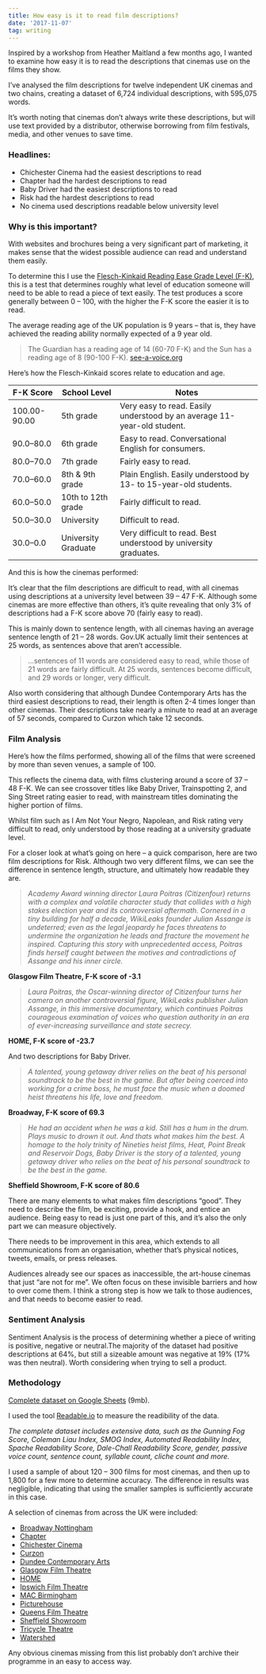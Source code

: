 ```yaml
---
title: How easy is it to read film descriptions?
date: '2017-11-07'
tag: writing
---
```


<script type="text/javascript" src="https://www.gstatic.com/charts/loader.js"></script>
<script type="text/javascript" src="/assets/charts/readability.js"></script>

Inspired by a workshop from Heather Maitland a few months ago, I wanted to examine how easy it is to read the descriptions that cinemas use on the films they show.

I’ve analysed the film descriptions for twelve independent UK cinemas and two chains, creating a dataset of 6,724 individual descriptions, with 595,075 words.

It’s worth noting that cinemas don’t always write these descriptions, but will use text provided by a distributor, otherwise borrowing from film festivals, media, and other venues to save time.

### Headlines:

- Chichester Cinema had the easiest descriptions to read
- Chapter had the hardest descriptions to read
- Baby Driver had the easiest descriptions to read
- Risk had the hardest descriptions to read
- No cinema used descriptions readable below university level

### Why is this important?

With websites and brochures being a very significant part of marketing, it makes sense that the widest possible audience can read and understand them easily.

To determine this I use the [Flesch-Kinkaid Reading Ease Grade Level (F-K)](https://en.wikipedia.org/wiki/Flesch%E2%80%93Kincaid_readability_tests), this is a test that determines roughly what level of education someone will need to be able to read a piece of text easily. The test produces a score generally between 0 – 100, with the higher the F-K score the easier it is to read.

The average reading age of the UK population is 9 years – that is, they have achieved the reading ability normally expected of a 9 year old.

> The Guardian has a reading age of 14 (60-70 F-K) and the Sun has a reading age of 8 (90-100 F-K).
> [see-a-voice.org](http://www.see-a-voice.org/)

Here’s how the Flesch-Kinkaid scores relate to education and age.

| F-K Score    | School Level        | Notes                                                                   |
| ------------ | ------------------- | ----------------------------------------------------------------------- |
| 100.00-90.00 | 5th grade           | Very easy to read. Easily understood by an average 11-year-old student. |
| 90.0–80.0    | 6th grade           | Easy to read. Conversational English for consumers.                     |
| 80.0–70.0    | 7th grade           | Fairly easy to read.                                                    |
| 70.0–60.0    | 8th & 9th grade     | Plain English. Easily understood by 13- to 15-year-old students.        |
| 60.0–50.0    | 10th to 12th grade  | Fairly difficult to read.                                               |
| 50.0–30.0    | University          | Difficult to read.                                                      |
| 30.0–0.0     | University Graduate | Very difficult to read. Best understood by university graduates.        |

And this is how the cinemas performed:

<div id="readable" class="chart"></div>

It’s clear that the film descriptions are difficult to read, with all cinemas using descriptions at a university level between 39 – 47 F-K. Although some cinemas are more effective than others, it’s quite revealing that only 3% of descriptions had a F-K score above 70 (fairly easy to read).

This is mainly down to sentence length, with all cinemas having an average sentence length of 21 – 28 words. Gov.UK actually limit their sentences at 25 words, as sentences above that aren’t accessible.

> …sentences of 11 words are considered easy to read, while those of 21 words are fairly difficult. At 25 words, sentences become difficult, and 29 words or longer, very difficult.

Also worth considering that although Dundee Contemporary Arts has the third easiest descriptions to read, their length is often 2-4 times longer than other cinemas. Their descriptions take nearly a minute to read at an average of 57 seconds, compared to Curzon which take 12 seconds.

### Film Analysis

Here’s how the films performed, showing all of the films that were screened by more than seven venues, a sample of 100.

<div id="films" class="chart"></div>

This reflects the cinema data, with films clustering around a score of 37 – 48 F-K. We can see crossover titles like Baby Driver, Trainspotting 2, and Sing Street rating easier to read, with mainstream titles dominating the higher portion of films.

Whilst film such as I Am Not Your Negro, Napolean, and Risk rating very difficult to read, only understood by those reading at a university graduate level.

For a closer look at what’s going on here – a quick comparison, here are two film descriptions for Risk. Although two very different films, we can see the difference in sentence length, structure, and ultimately how readable they are.

> _Academy Award winning director Laura Poitras (Citizenfour) returns with a complex and volatile character study that collides with a high stakes election year and its controversial aftermath. Cornered in a tiny building for half a decade, WikiLeaks founder Julian Assange is undeterred; even as the legal jeopardy he faces threatens to undermine the organization he leads and fracture the movement he inspired. Capturing this story with unprecedented access, Poitras finds herself caught between the motives and contradictions of Assange and his inner circle._

**Glasgow Film Theatre, F-K score of -3.1**

> _Laura Poitras, the Oscar-winning director of Citizenfour turns her camera on another controversial figure, WikiLeaks publisher Julian Assange, in this immersive documentary, which continues Poitras courageous examination of voices who question authority in an era of ever-increasing surveillance and state secrecy._

**HOME, F-K score of -23.7**

And two descriptions for Baby Driver.

> _A talented, young getaway driver relies on the beat of his personal soundtrack to be the best in the game. But after being coerced into working for a crime boss, he must face the music when a doomed heist threatens his life, love and freedom._

**Broadway, F-K score of 69.3**

> _He had an accident when he was a kid. Still has a hum in the drum. Plays music to drown it out. And thats what makes him the best. A homage to the holy trinity of Nineties heist films, Heat, Point Break and Reservoir Dogs, Baby Driver is the story of a talented, young getaway driver who relies on the beat of his personal soundtrack to be the best in the game._

**Sheffield Showroom, F-K score of 80.6**

There are many elements to what makes film descriptions “good”. They need to describe the film, be exciting, provide a hook, and entice an audience. Being easy to read is just one part of this, and it’s also the only part we can measure objectively.

There needs to be improvement in this area, which extends to all communications from an organisation, whether that’s physical notices, tweets, emails, or press releases.

Audiences already see our spaces as inaccessible, the art-house cinemas that just “are not for me”. We often focus on these invisible barriers and how to over come them.
I think a strong step is how we talk to those audiences, and that needs to become easier to read.

### Sentiment Analysis

Sentiment Analysis is the process of determining whether a piece of writing is positive, negative or neutral.The majority of the dataset had positive descriptions at 64%, but still a sizeable amount was negative at 19% (17% was then neutral). Worth considering when trying to sell a product.

### Methodology

[Complete dataset on Google Sheets](https://docs.google.com/spreadsheets/d/1tkDuDTuduYK3EK9307elhyIQOQF3ab1wdsk4-83-wek/edit?usp=sharing) (9mb).

I used the tool [Readable.io](https://readable.io/) to measure the readibility of the data.

_The complete dataset includes extensive data, such as the Gunning Fog Score, Coleman Liau Index, SMOG Index, Automated Readability Index, Spache Readability Score, Dale-Chall Readability Score, gender, passive voice count, sentence count, syllable count, cliche count and more._

I used a sample of about 120 – 300 films for most cinemas, and then up to 1,800 for a few more to determine accuracy. The difference in results was negligible, indicating that using the smaller samples is sufficiently accurate in this case.

A selection of cinemas from across the UK were included:

- [Broadway Nottingham](http://www.broadway.org.uk/)
- [Chapter](https://www.chapter.org/)
- [Chichester Cinema](https://chichestercinema.org/)
- [Curzon](https://www.curzoncinemas.com/)
- [Dundee Contemporary Arts](http://www.dca.org.uk/)
- [Glasgow Film Theatre](https://glasgowfilm.org/)
- [HOME](https://homemcr.org/)
- [Ipswich Film Theatre](http://iftt.co.uk/)
- [MAC Birmingham](https://macbirmingham.co.uk/)
- [Picturehouse](https://www.picturehouses.com/)
- [Queens Film Theatre](https://queensfilmtheatre.com/)
- [Sheffield Showroom](https://www.showroomworkstation.org.uk/cinema/)
- [Tricycle Theatre](https://kilntheatre.com/)
- [Watershed](https://www.watershed.co.uk/)

Any obvious cinemas missing from this list probably don’t archive their programme in an easy to access way.
